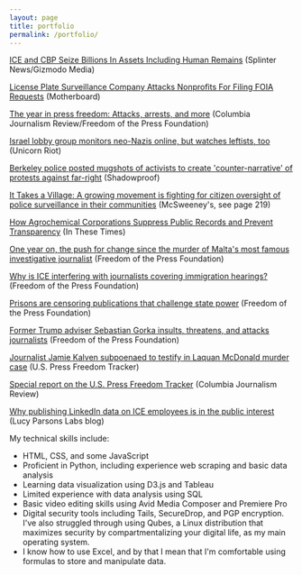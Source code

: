 ```yaml
---
layout: page
title: portfolio
permalink: /portfolio/
---
```

[ICE and CBP Seize Billions In Assets Including Human Remains](https://splinternews.com/documents-ice-cbp-seize-billions-in-assets-including-1831181924) (Splinter News/Gizmodo Media)

[License Plate Surveillance Company Attacks Nonprofits For Filing FOIA Requests](https://motherboard.vice.com/en_us/article/3kjp85/vigilant-solutions-eff-muckrock-foia-requests) (Motherboard)

[The year in press freedom: Attacks, arrests, and more](https://www.cjr.org/analysis/us-press-freedom-tracker-2018.php) (Columbia Journalism Review/Freedom of the Press Foundation)

[Israel lobby group monitors neo-Nazis online, but watches leftists, too](https://www.unicornriot.ninja/2018/israel-lobby-group-monitors-neo-nazis-online-but-watches-leftists-too/) (Unicorn Riot)

[Berkeley police posted mugshots of activists to create 'counter-narrative' of protests against far-right](https://shadowproof.com/2018/10/03/berkeley-police-posted-mugshots-activists-create-counter-narrative-protests-far-right/) (Shadowproof)

[It Takes a Village: A growing movement is fighting for citizen oversight of police surveillance in their communities](https://www.eff.org/document/end-trust-0) (McSweeney's, see page 219)

[How Agrochemical Corporations Suppress Public Records and Prevent Transparency](http://inthesetimes.com/rural-america/entry/21011/freedom-of-information-act-corporate-power-transparency-agrochemicals) (In These Times)

[One year on, the push for change since the murder of Malta's most famous investigative journalist](https://freedom.press/news/one-year-push-change-murder-maltas-most-famous-investigative-journalist/) (Freedom of the Press Foundation)

[Why is ICE interfering with journalists covering immigration hearings?](https://freedom.press/news/why-ice-interfering-journalists-covering-immigration-hearings/) (Freedom of the Press Foundation)

[Prisons are censoring publications that challenge state power](https://freedom.press/news/prisons-are-censoring-publications-challenge-state-power/) (Freedom of the Press Foundation)

[Former Trump adviser Sebastian Gorka insults, threatens, and attacks journalists](https://freedom.press/news/former-trump-adviser-sebastian-gorka-insults-threatens-and-attacks-journalists/) (Freedom of the Press Foundation)

[Journalist Jamie Kalven subpoenaed to testify in Laquan McDonald murder case](https://pressfreedomtracker.us/all-incidents/journalist-jamie-kalven-subpoenaed-testify-laquan-mcdonald-murder-case/) (U.S. Press Freedom Tracker)

[Special report on the U.S. Press Freedom Tracker](https://www.cjr.org/special_report/press-freedom.php/) (Columbia Journalism Review)

[Why publishing LinkedIn data on ICE employees is in the public interest](https://lucyparsonslabs.com/posts/ice-public-interest/) (Lucy Parsons Labs blog)

My technical skills include:
* HTML, CSS, and some JavaScript
* Proficient in Python, including experience web scraping and basic data analysis
* Learning data visualization using D3.js and Tableau
* Limited experience with data analysis using SQL
* Basic video editing skills using Avid Media Composer and Premiere Pro
* Digital security tools including Tails, SecureDrop, and PGP encryption. I've also struggled through using Qubes, a Linux distribution that maximizes security by compartmentalizing your digital life, as my main operating system.
* I know how to use Excel, and by that I mean that I'm comfortable using formulas to store and manipulate data.
